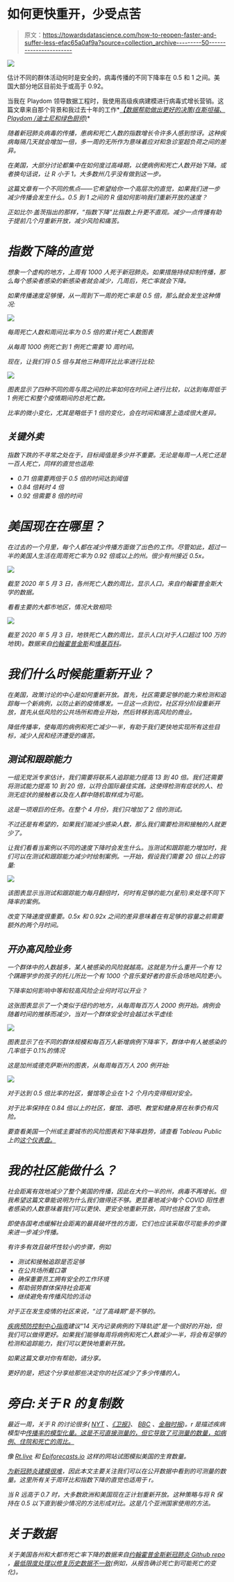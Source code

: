 # 如何更快重开，少受点苦

> 原文：<https://towardsdatascience.com/how-to-reopen-faster-and-suffer-less-efac65a0af9a?source=collection_archive---------50----------------------->

![](img/eab09c1d9a62bffa1c173e21ccc52d58.png)

估计不同的群体活动何时是安全的，病毒传播的不同下降率在 0.5 和 1 之间。美国大部分地区目前处于或高于 0.92。

当我在 Playdom 领导数据工程时，我使用高级疾病建模进行病毒式增长营销。这篇文章来自那个背景和我过去十年的工作*[*【数据帮助做出更好的决策(在斯坦福、Playdom /迪士尼和绿色厨师)*](https://www.linkedin.com/in/bchanrocks)*

*随着新冠肺炎病毒的传播，患病和死亡人数的指数增长令许多人感到惊讶。这种疾病每隔几天就会增加一倍，多一周的无所作为意味着应对和急诊室超负荷之间的差异。*

*在美国，大部分讨论都集中在如何度过高峰期，以便病例和死亡人数开始下降。或者换句话说，让 R 小于 1。大多数州几乎没有做到这一步。*

*这篇文章有一个不同的焦点——它希望给你一个高层次的直觉，如果我们进一步减少传播会发生什么。0.5 到 1 之间的 R 值如何影响我们重新开放的速度？*

*正如比尔·盖茨指出的那样，“指数下降”比指数上升更不直观。减少一点传播有助于提前几个月重新开放，减少风险和痛苦。*

# *指数下降的直觉*

*想象一个虚构的地方，上周有 1000 人死于新冠肺炎。如果措施持续抑制传播，那么每个感染者感染的新感染者就会减少，几周后，死亡率就会下降。*

*如果传播速度足够慢，从一周到下一周的死亡率是 0.5 倍，那么就会发生这种情况:*

*![](img/70873ea7f8ba52451d8628c1cd2ac948.png)*

*每周死亡人数和周间比率为 0.5 倍的累计死亡人数图表*

*从每周 1000 例死亡到 1 例死亡需要 10 周时间。*

*现在，让我们将 0.5 倍与其他三种周环比比率进行比较:*

*![](img/3d547fd36314453e7b3a995672406a0f.png)*

*图表显示了四种不同的周与周之间的比率如何在时间上进行比较，以达到每周低于 1 例死亡和整个疫情期间的总死亡数。*

*比率的微小变化，尤其是略低于 1 倍的变化，会在时间和痛苦上造成很大差异。*

## *关键外卖*

*指数下跌的不寻常之处在于，目标阈值是多少并不重要。无论是每周一人死亡还是一百人死亡，同样的直觉也适用:*

*   *0.71 倍需要两倍于 0.5 倍的时间达到阈值*
*   *0.84 倍耗时 4 倍*
*   *0.92 倍需要 8 倍的时间*

# *美国现在在哪里？*

*在过去的一个月里，每个人都在减少传播方面做了出色的工作。尽管如此，超过一半的美国人生活在周周死亡率为 0.92 倍或以上的州。很少有州接近 0.5x。*

*![](img/ff2aa57bcfc894a47018086c9f4627d7.png)*

*截至 2020 年 5 月 3 日，各州死亡人数的周比，显示人口。来自约翰霍普金斯大学的数据。*

*看看主要的大都市地区，情况大致相同:*

*![](img/b3533eae63cc1ea680cba46c0ca11e60.png)*

*截至 2020 年 5 月 3 日，地铁死亡人数的周比，显示人口(对于人口超过 100 万的地铁)。数据来自[约翰霍普金斯](https://github.com/CSSEGISandData/COVID-19)和[维基百科](https://en.wikipedia.org/wiki/List_of_United_States_counties_and_county_equivalents)。*

# *我们什么时候能重新开业？*

*在美国，政策讨论的中心是如何重新开放。首先，社区需要足够的能力来检测和追踪每一个新病例，以防止新的疫情爆发。一旦这一点到位，社区将分阶段重新开放，首先从低风险的公共场所和商业开始，然后转移到高风险的商业。*

*降低传播率，使每周的病例和死亡减少一半，有助于我们更快地实现所有这些目标，减少人民和经济遭受的痛苦。*

## *测试和跟踪能力*

*一组无党派专家估计，我们需要将联系人追踪能力提高 13 到 40 倍。我们还需要将测试能力提高 10 到 20 倍，以符合国际最佳实践。这使得检测有症状的人、检测无症状的接触者以及在人群中随机取样成为可能。*

*这是一项艰巨的任务。在整个 4 月份，我们只增加了 2 倍的测试。*

*不过还是有希望的，如果我们能减少感染人数，那么我们需要检测和接触的人就更少了。*

*让我们看看当案例以不同的速度下降时会发生什么。当测试和跟踪能力增加时，我们可以在测试和跟踪能力减少时绘制案例。一开始，假设我们需要 20 倍以上的容量:*

*![](img/c377baac38528cce1bad21bff9a9c030.png)*

*该图表显示当测试和跟踪能力每月翻倍时，何时有足够的能力(星形)来处理不同下降率的案例。*

*改变下降速度很重要。0.5x 和 0.92x 之间的差异意味着在有足够的容量之前需要额外的两个月时间。*

## *开办高风险业务*

*一个群体中的人数越多，某人被感染的风险就越高。这就是为什么重开一个有 12 个蹒跚学步的孩子的托儿所比一个有 1000 个音乐爱好者的音乐会场地风险更小。*

*下降率如何影响中等和较高风险企业何时可以开业？*

*这张图表显示了一个类似于纽约的地方，从每周每百万人 2000 例开始。病例会随着时间的推移而减少，当对一个群体安全时会越过水平虚线:*

*![](img/c19d20f0746af715528e509ebb0bdd26.png)*

*图表显示了在不同的群体规模和每百万人新增病例下降率下，群体中有人被感染的几率低于 0.1%的情况*

*这是加州或德克萨斯州的图表，从每周每百万人 200 例开始:*

*![](img/7d2139f8dfe1581ae2af21066b90e491.png)*

*对于达到 0.5 倍比率的社区，餐馆等企业在 1-2 个月内变得相对安全。*

*对于比率保持在 0.84 倍以上的社区，餐馆、酒吧、教堂和健身房在秋季仍有风险。*

*要查看美国一个州或主要城市的风险图表和下降率趋势，请查看 Tableau Public 上的[这个仪表盘。](https://public.tableau.com/views/WhatDoesaGoodCOVID-19StrategyLookLike/LocationDashboard-StatesMetros?:display_count=y&publish=yes&:origin=viz_share_link)*

# *我的社区能做什么？*

*社会距离有效地减少了整个美国的传播，因此在大约一半的州，病毒不再增长。但我希望这篇文章能说明为什么我们做得还不够。更显著地减少每个 COVID 阳性患者感染的人数意味着我们可以更快、更安全地重新开放，同时也拯救了生命。*

*即使各国考虑缓解社会距离的最具破坏性的方面，它们也应该采取尽可能多的步骤来进一步减少传播。*

*有许多有效且破坏性较小的步骤，例如*

*   *测试和接触追踪是否足够*
*   *在公共场所戴口罩*
*   *确保重要员工拥有安全的工作环境*
*   *帮助弱势群体保持社会距离*
*   *继续避免有传播风险的活动*

*对于正在发生疫情的社区来说，“过了高峰期”是不够的。*

*[疾病预防控制中心指南](https://www.whitehouse.gov/openingamerica/#criteria)建议“14 天内记录病例的下降轨迹”是一个很好的开始，但我们可以做得更好。如果我们能够每周将病例和死亡人数减少一半，将会有足够的检测和追踪能力，我们可以更快地重新开放。*

*如果这篇文章对你有帮助，请分享。*

*更好的是，把这个分享给那些决定你的社区减少了多少传播的人。*

# *旁白:关于 R 的复制数*

*最近一周，关于 R 的讨论很多( [NYT](https://www.nytimes.com/2020/04/23/world/europe/coronavirus-R0-explainer.html) 、[《卫报》](https://www.theguardian.com/world/2020/apr/30/what-does-the-r-number-of-coronavirus-actually-signify)、 [BBC](https://www.bbc.com/news/health-52473523) 、[金融时报](https://www.ft.com/content/8dbe3e38-f268-4a56-a983-2dc703b8de3d))。r 是描述疾病模型中[传播率的模型化量。这是不可直接测量的，但它导致了可测量的数量，如病例、住院和死亡的周比。](https://en.wikipedia.org/wiki/Basic_reproduction_number#Notes)*

*像 [Rt.live](https://rt.live/) 和 [Epiforecasts.io](https://epiforecasts.io/covid/posts/global/) 这样的网站试图模拟美国的生育数量。*

*[为新冠肺炎建模很难](https://fivethirtyeight.com/features/why-its-so-freaking-hard-to-make-a-good-covid-19-model/)，因此本文主要关注我们可以在公开数据中看到的可测量的数量。这里所有关于周环比和指数下降的直觉也适用于 r。*

*当 R 远高于 0.7 时，大多数欧洲和美国现在正计划重新开放。这种策略与将 R 保持在 0.5 以下直到极少情况的方法形成对比。这是几个亚洲国家使用的方法。*

# *关于数据*

*关于美国各州和大都市死亡率下降的数据来自[约翰霍普金斯新冠肺炎 Github repo](https://github.com/CSSEGISandData/COVID-19) ，[最低限度处理以修复历史数据不一致](https://github.com/fryanpan/covid-19-scenarios/tree/master/src/data_download)(例如，从报告确诊死亡到可能死亡的变化)。*